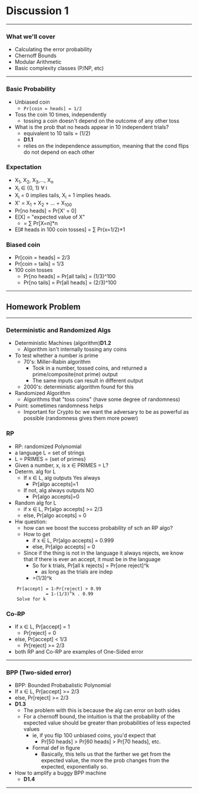 <h1>Discussion 1</h1>

---

<h3>What we'll cover</h3>

  * Calculating the error probability
  * Chernoff Bounds
  * Modular Arithmetic
  * Basic complexity classes (P/NP, etc)

---

<h3>Basic Probability</h3>

  * Unbiased coin
      - `Pr[coin = heads] = 1/2` 
  * Toss the coin 10 times, independently
      - tossing a coin doesn't depend on the outcome of any other toss
  * What is the prob that no heads appear in 10 independent trials?
      - equivalent to 10 tails = (1/2)
      - __D1.1__
      - relies on the independence assumption, meaning that the cond flips do not depend on each other

<h3>Expectation</h3>

  * X<sub>1</sub>, X<sub>2</sub>, X<sub>3</sub>,..., X<sub>n</sub>
  * X<sub>i</sub> &#8712; {0, 1} &#8704; i
  * X<sub>i</sub> = 0 implies tails, X<sub>i</sub>  = 1 implies heads.
  * X' = X<sub>1</sub> + X<sub>2</sub> + ... + X<sub>100</sub>  
  * Pr[no heads] = Pr[X' = 0] 
  * E[X] = "expected value of X"
      - = &sum; Pr[X=n]*n
  * E[# heads in 100 coin tosses] = &sum; Pr(x=1/2)*1

<h3>Biased coin</h3>

  * Pr[coin = heads] = 2/3
  * Pr[coin = tails] = 1/3
  * 100 coin tosses
      - Pr[no heads] = Pr[all tails] = (1/3)^100
      - Pr[no tails] = Pr[all heads] = (2/3)^100

---

<h2>Homework Problem</h2>

---

<h3>Deterministic and Randomized Algs</h3>

  * Deterministic Machines (algorithm)__D1.2__
      - Algorithm isn't internally tossing any coins
  * To test whether a number is prime
      - 70's: Miller-Rabin algorithm
          + Took in a number, tossed coins, and returned a prime/composite(not prime) output
          + The same inputs can result in different output
      - 2000's: deterministic algorithm found for this
  * Randomized Algorithm
      - Algorithms that "toss coins" (have some degree of randomness)
  * Point: sometimes randomness helps
      - Important for Crypto bc we want the adversary to be as powerful as possible (randomness gives them more power)

<h3>RP</h3>

  * RP: randomized Polynomial
  * a language L = set of strings
  * L = PRIMES = {set of primes}
  * Given a number, x, is x  &#8712; PRIMES = L?
  * Determ. alg for L
      - If x  &#8712; L, alg outputs Yes always
          + Pr[algo accepts]=1
      - If not, alg always outputs NO
          + Pr[algo accepts]=0
  * Random alg for L
      - if x &#8712; L, Pr[algo accepts] >= 2/3
      - else, Pr[algo accepts] = 0
  * Hw question:
      - how can we boost the success probability of sch an RP algo?
      - How to get 
          + if x &#8712; L, Pr[algo accepts] = 0.999
          + else, Pr[algo accepts] = 0
      - Since if the thing is not in the language it always rejects, we know that if there is ever an accept, it must be in the language
          + So for k trials, Pr[all k rejects] = Pr[one reject]^k
              * as long as the trials are indep
          + =(1/3)^k
```
    Pr[accept] = 1-Pr[reject] > 0.99
               = 1-(1/3)^k . 0.99
    Solve for k          
```

<h3>Co-RP</h3>

  * If x &#8712; L, Pr[accept] = 1
      - Pr[reject] = 0
  * else, Pr[accept] < 1/3
      - Pr[reject] >= 2/3
  * both RP and Co-RP are examples of One-Sided error

---

<h3>BPP (Two-sided error)</h3>

  * BPP: Bounded Probabalistic Polynomial
  * If x &#8712; L, Pr[accept] >= 2/3
  * else, Pr[reject] >= 2/3
  * __D1.3__
      - The problem with this is because the alg can error on both sides
      - For a chernoff bound, the intuition is that the probability of the expected value should be greater than probabilities of less expected values  
          + ie, if you flip 100 unbiased coins, you'd expect that 
              * Pr[50 heads] > Pr[60 heads] > Pr[70 heads], etc.
          + Formal def in figure
              * Basically, this tells us that the farther we get from the expected value, the more the prob changes from the expected, exponentially so.
  * How to amplify a buggy BPP machine
      - __D1.4__

---

